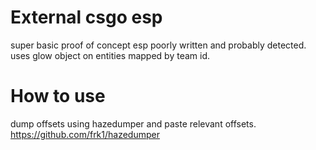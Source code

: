 # External csgo esp
 super basic proof of concept esp poorly written and probably detected. uses glow object on entities mapped by team id.
 
 # How to use
 
 dump offsets using hazedumper and paste relevant offsets.
       https://github.com/frk1/hazedumper
